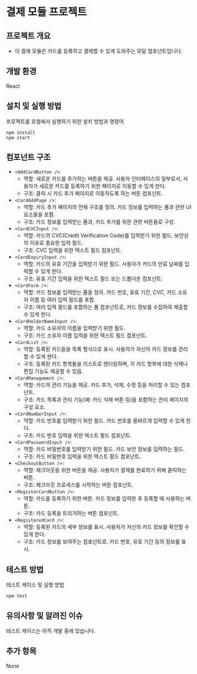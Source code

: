 # 결제 모듈 프로젝트

## 프로젝트 개요

- 이 결제 모듈은 카드를 등록하고 결제할 수 있게 도와주는 모달 컴포넌트입니다.

## 개발 환경

React

## 설치 및 실행 방법

프로젝트를 로컬에서 실행하기 위한 설치 방법과 명령어

```
npm install
npm start
```

## 컴포넌트 구조

- `<AddCardButton />`:
  - 역할: 새로운 카드를 추가하는 버튼을 제공. 사용자 인터페이스의 일부로서, 사용자가 새로운 카드를 등록하기 위한 페이지로 이동할 수 있게 한다.
  - 구조: 클릭 시 카드 추가 페이지로 이동하도록 하는 버튼 컴포넌트.
- `<CardAddPage />`:
  -	역할: 카드 추가 페이지의 전체 구조를 정의. 카드 정보를 입력하는 폼과 관련 UI 요소들을 포함.
  -	구조: 카드 정보를 입력받는 폼과, 카드 추가를 위한 관련 버튼들로 구성.
- `<CardCVCInput />`:
  - 역할: 카드의 CVC(Credit Verification Code)를 입력받기 위한 필드. 보안상의 이유로 중요한 입력 필드.
  - 구조: CVC 입력을 위한 텍스트 필드 컴포넌트.
- `<CardExpiryInput />`:
  - 역할: 카드의 유효 기간을 입력받기 위한 필드. 사용자가 카드의 만료 날짜를 입력할 수 있게 한다.
  - 구조: 유효 기간 입력을 위한 텍스트 필드 또는 드롭다운 컴포넌트.
- `<CardForm />`:
  - 역할: 카드 정보를 입력받는 폼을 정의. 카드 번호, 유효 기간, CVC, 카드 소유자 이름 등 여러 입력 필드를 포함.
  - 구조: 여러 입력 필드를 포함하는 폼 컴포넌트로, 카드 정보를 수집하여 제출할 수 있게 한다.
- `<CardHolderNameInput />`:
  - 역할: 카드 소유자의 이름을 입력받기 위한 필드.
  - 구조: 카드 소유자 이름 입력을 위한 텍스트 필드 컴포넌트.
- `<CardList />`:
  - 역할: 등록된 카드들을 목록 형식으로 표시. 사용자가 자신의 카드 정보를 관리할 수 있게 한다.
  - 구조: 등록된 카드 항목들을 리스트로 렌더링하며, 각 카드 항목에 대한 삭제나 편집 기능도 제공할 수 있음.
- `<CardManagement />`:
  - 역할: 카드의 관리 기능을 제공. 카드 추가, 삭제, 수정 등을 처리할 수 있는 컴포넌트.
  - 구조: 카드 목록과 관리 기능(예: 카드 삭제 버튼 등)을 포함하는 관리 페이지의 구성 요소.
- `<CardNumberInput />`:
  - 역할: 카드 번호를 입력받기 위한 필드. 카드 번호를 올바르게 입력할 수 있게 한다.
  - 구조: 카드 번호 입력을 위한 텍스트 필드 컴포넌트.
- `<CardPasswordInput />`:
  - 역할: 카드 비밀번호를 입력받기 위한 필드. 카드 보안 정보를 입력하는 필드.
  - 구조: 카드 비밀번호 입력을 위한 텍스트 필드 컴포넌트.
- `<CheckoutButton />`:
  - 역할: 체크아웃을 위한 버튼을 제공. 사용자가 결제를 완료하기 위해 클릭하는 버튼.
  - 구조: 체크아웃 프로세스를 시작하는 버튼 컴포넌트.
- `<RegisterCardButton />`:
  - 역할: 카드를 등록하기 위한 버튼. 카드 정보를 입력한 후 등록할 때 사용하는 버튼.
  - 구조: 카드 등록을 트리거하는 버튼 컴포넌트.
- `<RegisteredCard />`:
  - 역할: 등록된 카드의 세부 정보를 표시. 사용자가 자신의 카드 정보를 확인할 수 있게 한다.
  - 구조: 카드 정보를 보여주는 컴포넌트로, 카드 번호, 유효 기간 등의 정보를 표시.

## 테스트 방법

테스트 케이스 및 실행 방법

```
npm test
```

## 유의사항 및 알려진 이슈

테스트 케이스는 아직 개발 중에 있습니다.

## 추가 항목
None
